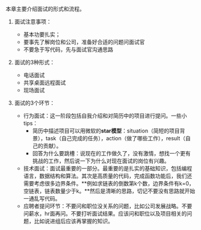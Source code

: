 本章主要介绍面试的形式和流程。

1. 面试注意事项：
    * 基本功要扎实；
    * 要事先了解岗位和公司，准备好合适的问题问面试官
    * 不要急于写代码，先与面试官沟通思路

2. 面试的3种形式：
    * 电话面试
    * 共享桌面远程面试
    * 现场面试

3. 面试的3个环节：
    * 行为面试：这一阶段包括自我介绍和对简历中的项目进行提问。一些小tips：
        * 简历中描述项目可以用微软的**star模型**：situation（简短的项目背景），task（自己完成的任务），action（做了哪些工作），result（自己的贡献）。
        * 回答为什么要跳槽：说现在的工作做久了，没有激情，想找一个更有挑战的工作，然后说一下为什么对现在面试的岗位有兴趣。
    * 技术面试：面试最重要的一部分。最重要的是扎实的基础知识，包括编程语言，数据结构和算法。其次是高质量的代码，完成函数功能后，我们还需要考虑很多边界条件。**例如求链表的倒数第k个数，边界条件有k=0，空链表，链表数量少于k。**然后是清晰的思路，切记不要没有思路就开始一通乱写代码。
    * 应聘者提问环节：不要问和职位没关系的问题，比如公司发展战略。不要问薪水，hr面再问。不要打听面试结果。应该问和职位以及项目相关的问题，比如说进组后应该再掌握的知识。